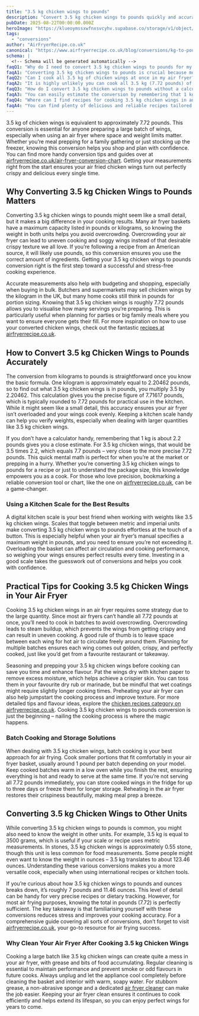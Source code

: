 ```yaml
---
title: "3.5 kg chicken wings to pounds"
description: "Convert 3.5 kg chicken wings to pounds quickly and accurately with our simple guide. Perfect for air fryer meal prep and cooking!"
pubDate: 2025-08-22T00:00:00.000Z
heroImage: "https://klueoymssxwfnxsvcyhv.supabase.co/storage/v1/object/public/Shmucket/3-5-kg-chicken-wings-to-pounds.webp"
tags:
  - "conversions"
author: "AirFryerRecipe.co.uk"
canonical: "https://www.airfryerrecipe.co.uk/blog/conversions/kg-to-pounds/3-5-kg-chicken-wings-to-pounds"
schema: |
  <!-- Schema will be generated automatically -->
faqQ1: "Why do I need to convert 3.5 kg chicken wings to pounds for my air fryer?"
faqA1: "Converting 3.5 kg chicken wings to pounds is crucial because most air fryer manuals and recipes use imperial measurements. Knowing that 3.5 kg equals roughly 7.72 pounds helps you avoid overloading the basket, which can lead to uneven cooking and soggy results. It also makes following American recipes much easier and ensures you’re using the correct portion sizes for best results."
faqQ2: "Can I cook all 3.5 kg of chicken wings at once in my air fryer?"
faqA2: "It is highly unlikely you can cook all 3.5 kg (7.72 pounds) of chicken wings at once in a standard home air fryer. Most models have basket capacities between 1-2.5 kg, so you will need to cook in batches. Cooking in batches allows proper air circulation, ensuring each wing becomes crispy and golden rather than steaming in overcrowded conditions."
faqQ3: "How do I convert 3.5 kg chicken wings to pounds without a calculator?"
faqA3: "You can easily estimate the conversion by remembering that 1 kg is approximately 2.2 pounds. Multiply 3.5 by 2.2 to get 7.7 pounds, which is very close to the exact 7.72 pounds. For quick mental math, this approximation is perfectly adequate for kitchen use and helps you gauge how much your air fryer can handle at one time."
faqQ4: "Where can I find recipes for cooking 3.5 kg chicken wings in an air fryer?"
faqA4: "You can find plenty of delicious and reliable recipes tailored for air fryers on websites like airfryerrecipe.co.uk. They offer a wide range of chicken wing recipes, from classic buffalo to sticky Asian glazes, all designed to work perfectly with batch cooking. Their recipes often include portion guidance, cooking times, and temperature settings specific to air fryers, taking the guesswork out of preparing larger quantities like 3.5 kg of wings."
---
```

<p>3.5 kg of chicken wings is equivalent to approximately 7.72 pounds. This conversion is essential for anyone preparing a large batch of wings, especially when using an air fryer where space and weight limits matter. Whether you’re meal prepping for a family gathering or just stocking up the freezer, knowing this conversion helps you shop and plan with confidence. You can find more handy conversion tips and guides over at <a href=https://www.airfryerrecipe.co.uk/air-fryer-conversion-chart>airfryerrecipe.co.uk/air-fryer-conversion-chart</a>. Getting your measurements right from the start ensures your air fried chicken wings turn out perfectly crispy and delicious every single time.</p>

<h2>Why Converting 3.5 kg Chicken Wings to Pounds Matters</h2>
<p>Converting 3.5 kg chicken wings to pounds might seem like a small detail, but it makes a big difference in your cooking results. Many air fryer baskets have a maximum capacity listed in pounds or kilograms, so knowing the weight in both units helps you avoid overcrowding. Overcrowding your air fryer can lead to uneven cooking and soggy wings instead of that desirable crispy texture we all love. If you’re following a recipe from an American source, it will likely use pounds, so this conversion ensures you use the correct amount of ingredients. Getting your 3.5 kg chicken wings to pounds conversion right is the first step toward a successful and stress-free cooking experience.</p>

<p>Accurate measurements also help with budgeting and shopping, especially when buying in bulk. Butchers and supermarkets may sell chicken wings by the kilogram in the UK, but many home cooks still think in pounds for portion sizing. Knowing that 3.5 kg chicken wings is roughly 7.72 pounds allows you to visualise how many servings you’re preparing. This is particularly useful when planning for parties or big family meals where you want to ensure everyone gets their fill. For more inspiration on how to use your converted chicken wings, check out the fantastic <a href=https://www.airfryerrecipe.co.uk/recipes>recipes at airfryerrecipe.co.uk</a>.</p>

<h2>How to Convert 3.5 kg Chicken Wings to Pounds Accurately</h2>
<p>The conversion from kilograms to pounds is straightforward once you know the basic formula. One kilogram is approximately equal to 2.20462 pounds, so to find out what 3.5 kg chicken wings is in pounds, you multiply 3.5 by 2.20462. This calculation gives you the precise figure of 7.71617 pounds, which is typically rounded to 7.72 pounds for practical use in the kitchen. While it might seem like a small detail, this accuracy ensures your air fryer isn’t overloaded and your wings cook evenly. Keeping a kitchen scale handy can help you verify weights, especially when dealing with larger quantities like 3.5 kg chicken wings.</p>

<p>If you don’t have a calculator handy, remembering that 1 kg is about 2.2 pounds gives you a close estimate. For 3.5 kg chicken wings, that would be 3.5 times 2.2, which equals 7.7 pounds – very close to the more precise 7.72 pounds. This quick mental math is perfect for when you’re at the market or prepping in a hurry. Whether you’re converting 3.5 kg chicken wings to pounds for a recipe or just to understand the package size, this knowledge empowers you as a cook. For those who love precision, bookmarking a reliable conversion tool or chart, like the one on <a href=https://www.airfryerrecipe.co.uk>airfryerrecipe.co.uk</a>, can be a game-changer.</p>

<h3>Using a Kitchen Scale for the Best Results</h3>
<p>A digital kitchen scale is your best friend when working with weights like 3.5 kg chicken wings. Scales that toggle between metric and imperial units make converting 3.5 kg chicken wings to pounds effortless at the touch of a button. This is especially helpful when your air fryer’s manual specifies a maximum weight in pounds, and you need to ensure you’re not exceeding it. Overloading the basket can affect air circulation and cooking performance, so weighing your wings ensures perfect results every time. Investing in a good scale takes the guesswork out of conversions and helps you cook with confidence.</p>

<h2>Practical Tips for Cooking 3.5 kg Chicken Wings in Your Air Fryer</h2>
<p>Cooking 3.5 kg chicken wings in an air fryer requires some strategy due to the large quantity. Since most air fryers can’t handle all 7.72 pounds at once, you’ll need to cook in batches to avoid overcrowding. Overcrowding leads to steam buildup, which prevents the wings from getting crispy and can result in uneven cooking. A good rule of thumb is to leave space between each wing for hot air to circulate freely around them. Planning for multiple batches ensures each wing comes out golden, crispy, and perfectly cooked, just like you’d get from a favourite restaurant or takeaway.</p>

<p>Seasoning and prepping your 3.5 kg chicken wings before cooking can save you time and enhance flavour. Pat the wings dry with kitchen paper to remove excess moisture, which helps achieve a crispier skin. You can toss them in your favourite dry rub or marinade, but be mindful that wet coatings might require slightly longer cooking times. Preheating your air fryer can also help jumpstart the cooking process and improve texture. For more detailed tips and flavour ideas, explore the <a href=https://www.airfryerrecipe.co.uk/recipe-category/chicken>chicken recipes category on airfryerrecipe.co.uk</a>. Cooking 3.5 kg chicken wings to pounds conversion is just the beginning – nailing the cooking process is where the magic happens.</p>

<h3>Batch Cooking and Storage Solutions</h3>
<p>When dealing with 3.5 kg chicken wings, batch cooking is your best approach for air frying. Cook smaller portions that fit comfortably in your air fryer basket, usually around 1 pound per batch depending on your model. Keep cooked batches warm in a low oven while you finish the rest, ensuring everything is hot and ready to serve at the same time. If you’re not serving all 7.72 pounds immediately, you can store cooked wings in the fridge for up to three days or freeze them for longer storage. Reheating in the air fryer restores their crispiness beautifully, making meal prep a breeze.</p>

<h2>Converting 3.5 kg Chicken Wings to Other Units</h2>
<p>While converting 3.5 kg chicken wings to pounds is common, you might also need to know the weight in other units. For example, 3.5 kg is equal to 3500 grams, which is useful if your scale or recipe uses metric measurements. In stones, 3.5 kg chicken wings is approximately 0.55 stone, though this unit is less common for food measurements. Some people might even want to know the weight in ounces – 3.5 kg translates to about 123.46 ounces. Understanding these various conversions makes you a more versatile cook, especially when using international recipes or kitchen tools.</p>

<p>If you’re curious about how 3.5 kg chicken wings to pounds and ounces breaks down, it’s roughly 7 pounds and 11.46 ounces. This level of detail can be handy for very precise recipes or dietary tracking. However, for most air frying purposes, knowing the total in pounds (7.72) is perfectly sufficient. The key takeaway is that familiarising yourself with these conversions reduces stress and improves your cooking accuracy. For a comprehensive guide covering all sorts of conversions, don’t forget to visit <a href=https://www.airfryerrecipe.co.uk>airfryerrecipe.co.uk</a>, your go-to resource for air frying success.</p>

<h3>Why Clean Your Air Fryer After Cooking 3.5 kg Chicken Wings</h3>
<p>Cooking a large batch like 3.5 kg chicken wings can create quite a mess in your air fryer, with grease and bits of food accumulating. Regular cleaning is essential to maintain performance and prevent smoke or odd flavours in future cooks. Always unplug and let the appliance cool completely before cleaning the basket and interior with warm, soapy water. For stubborn grease, a non-abrasive sponge and a dedicated <a href=https://www.airfryerrecipe.co.uk/air-fryer-cleaner>air fryer cleaner</a> can make the job easier. Keeping your air fryer clean ensures it continues to cook efficiently and helps extend its lifespan, so you can enjoy perfect wings for years to come.</p>

